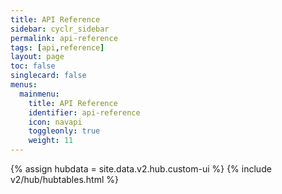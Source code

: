 ```yaml
---
title: API Reference
sidebar: cyclr_sidebar
permalink: api-reference
tags: [api,reference]
layout: page
toc: false
singlecard: false
menus:
  mainmenu:
    title: API Reference
    identifier: api-reference
    icon: navapi
    toggleonly: true
    weight: 11
---
```

{% assign hubdata = site.data.v2.hub.custom-ui %}
{% include v2/hub/hubtables.html %}  
